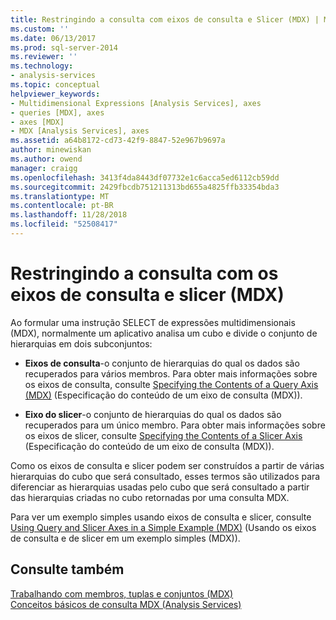 ```yaml
---
title: Restringindo a consulta com eixos de consulta e Slicer (MDX) | Microsoft Docs
ms.custom: ''
ms.date: 06/13/2017
ms.prod: sql-server-2014
ms.reviewer: ''
ms.technology:
- analysis-services
ms.topic: conceptual
helpviewer_keywords:
- Multidimensional Expressions [Analysis Services], axes
- queries [MDX], axes
- axes [MDX]
- MDX [Analysis Services], axes
ms.assetid: a64b8172-cd73-42f9-8847-52e967b9697a
author: minewiskan
ms.author: owend
manager: craigg
ms.openlocfilehash: 3413f4da8443df07732e1c6acca5ed6112cb59dd
ms.sourcegitcommit: 2429fbcdb751211313bd655a4825ffb33354bda3
ms.translationtype: MT
ms.contentlocale: pt-BR
ms.lasthandoff: 11/28/2018
ms.locfileid: "52508417"
---
```

# <a name="restricting-the-query-with-query-and-slicer-axes-mdx"></a>Restringindo a consulta com os eixos de consulta e slicer (MDX)
  Ao formular uma instrução SELECT de expressões multidimensionais (MDX), normalmente um aplicativo analisa um cubo e divide o conjunto de hierarquias em dois subconjuntos:  
  
-   **Eixos de consulta**-o conjunto de hierarquias do qual os dados são recuperados para vários membros. Para obter mais informações sobre os eixos de consulta, consulte [Specifying the Contents of a Query Axis &#40;MDX&#41;](mdx-query-and-slicer-axes-specify-the-contents-of-a-query-axis.md) (Especificação do conteúdo de um eixo de consulta &#40;MDX&#41;).  
  
-   **Eixo do slicer**-o conjunto de hierarquias do qual os dados são recuperados para um único membro. Para obter mais informações sobre os eixos de slicer, consulte [Specifying the Contents of a Slicer Axis](mdx-query-and-slicer-axes-specify-the-contents-of-a-slicer-axis.md) (Especificação do conteúdo de um eixo de consulta &#40;MDX&#41;).  
  
 Como os eixos de consulta e slicer podem ser construídos a partir de várias hierarquias do cubo que será consultado, esses termos são utilizados para diferenciar as hierarquias usadas pelo cubo que será consultado a partir das hierarquias criadas no cubo retornadas por uma consulta MDX.  
  
 Para ver um exemplo simples usando eixos de consulta e slicer, consulte [Using Query and Slicer Axes in a Simple Example &#40;MDX&#41;](mdx-query-and-slicer-axes-using-axes-in-a-simple-example.md) (Usando os eixos de consulta e de slicer em um exemplo simples &#40;MDX&#41;).  
  
## <a name="see-also"></a>Consulte também  
 [Trabalhando com membros, tuplas e conjuntos &#40;MDX&#41;](working-with-members-tuples-and-sets-mdx.md)   
 [Conceitos básicos de consulta MDX &#40;Analysis Services&#41;](mdx-query-fundamentals-analysis-services.md)  
  
  
